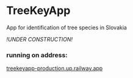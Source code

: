 # TreeKeyApp

App for identification of tree species in Slovakia

*!UNDER CONSTRUCTION!*

### running on address:

[treekeyapp-production.up.railway.app](https://treekeyapp-production.up.railway.app/)
